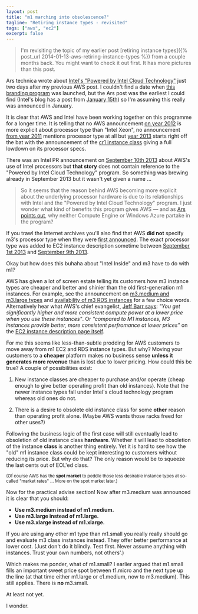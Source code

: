 ```yaml
---
layout: post
title: "m1 marching into obsolescence?"
tagline: "Retiring instance types - revisited"
tags: ["aws", "ec2"]
excerpt: false
---
```


> I'm revisiting the topic of my earlier post [retiring instance
> types]({% post_url 2014-01-13-aws-retiring-instance-types %}) from a
> couple months back. You might want to check it out first. It has
> more pictures than this post.

Ars technica wrote about [Intel's "Powered by Intel Cloud
Technology"](http://arstechnica.com/information-technology/2014/01/intel-inside-shifts-from-pcs-to-virtual-machines-in-the-cloud/)
just two days after my previous AWS post. I couldn't find a date when
[this branding
program](http://www.intelcloudfinder.com/intelcloudtechnology) was
launched, but the Ars post was the earliest I could find (Intel's blog
has a post from [January
15th](https://communities.intel.com/community/itpeernetwork/datastack/blog/2014/01/15/looking-for-the-right-cloud-technology-look-for-the-new-intel-badge))
so I'm assuming this really was announced in January.

It is clear that AWS and Intel have been working together on this
programme for a longer time. It is telling that no AWS announcement
[on year 2012](http://aws.amazon.com/about-aws/whats-new/2012/) is
more explicit about processor type than "Intel Xeon", no announcement
[from year 2011](http://aws.amazon.com/about-aws/whats-new/2011/)
mentions processor type at all but [year
2013](http://aws.amazon.com/about-aws/whats-new/2013/) starts right
off the bat with the announcement of the [cr1 instance
class](http://aws.amazon.com/about-aws/whats-new/2013/01/21/announcing-high-mem-cluster-instances-for-amazon-ec2/)
giving a full lowdown on its processor specs.

There was an Intel PR announcement on [September 10th
2013](http://newsroom.intel.com/community/intel_newsroom/blog/2013/09/10/intel-introduces-highly-versatile-datacenter-processor-family-architected-for-new-era-of-services)
about AWS's use of Intel processors but **that story** does not
contain reference to the "Powered by Intel Cloud Technology"
program. So something was brewing already in September 2013 but it
wasn't yet given a name …

> So it seems that the reason behind AWS becoming more explicit about
  the underlying processor hardware is due to its relationships with
  Intel and the "Powered by Intel Cloud Technology" program. I just
  wonder what kind of benefits this program gives AWS — and as [Ars
  points
  out](http://arstechnica.com/information-technology/2014/01/intel-inside-shifts-from-pcs-to-virtual-machines-in-the-cloud/),
  why neither Compute Engine or Windows Azure partake in the program?

If you trawl the Internet archives you'll also find that AWS **did
not** specify m3's processor type when they were [first
announced](http://aws.amazon.com/about-aws/whats-new/2012/10/31/announcing-amazon-ec2-m3-instances-and-m1-price-drop/). The
exact processor type was added to EC2 instance description sometime
between [September 1st
2013](http://web.archive.org/web/20130901044833/https://aws.amazon.com/ec2/instance-types/)
and [September 9th
2013](http://web.archive.org/web/20130909200405/http://aws.amazon.com/ec2/instance-types/).

Okay but how does this buhaha about "Intel Inside" and m3 have to do with m1?

AWS has given a lot of screen estate telling its customers how m3
instance types are cheaper and better and shinier than the old
first-generation m1 instances. For example, see the announcement on
[m3.medium and m3.large
types](http://aws.amazon.com/about-aws/whats-new/2014/01/21/announcing-new-amazon-ec2-m3-instance-sizes-and-lower-prices-for-amazon-s3-and-amazon-ebs/)
and [availability of m3 RDS
instances](http://aws.amazon.com/about-aws/whats-new/2014/02/20/amazon-rds-now-offers-new-faster-and-cheaper-db-instances/)
for a few choice words. Alternatively hear what AWS's chief
evangelist, [Jeff Barr
says](http://aws.typepad.com/aws/2014/02/amazon-rds-support-for-second-generation-standard-instances.html):
*"You get significantly higher and more consistent compute power at a
lower price when you use these instances"*. Or *"compared to M1
instances, M3 instances provide better, more consistent perfromance at
lower prices"* on the [EC2 instance description page
itself](http://aws.amazon.com/ec2/instance-types/).

For me this seems like less-than-subtle prodding for AWS customers to
move away from m1 EC2 and RDS instance types. But why? Moving your
customers to a **cheaper** platform makes no business sense **unless
it generates more revenue** than is lost due to lower pricing. How
could this be true? A couple of possibilities exist:

1. New instance classes are cheaper to purchase and/or operate (cheap
   enough to give better operating profit than old instances). Note
   that the newer instance types fall under Intel's cloud technology
   program whereas old ones do not.

2. There is a desire to obsolete old instance class for some **other**
   reason than operating profit alone. (Maybe AWS wants those racks
   freed for other uses?)

Following the business logic of the first case will still eventually
lead to obsoletion of old instance class **hardware**. Whether it will
lead to obsoletion of the instance **class** is another thing
entirely. Yet it is hard to see how the "old" m1 instance class could
be kept interesting to customers without reducing its price. But why
do that? The only reason would be to squeeze the last cents out of
EOL'ed class.

<small>(Of course AWS has the **spot market** to peddle those less
desirable instance types at so-called "market rates" … More on the
spot market later.)</small>

Now for the practical advise section! Now after m3.medium was
announced it is clear that you should:

* **Use m3.medium instead of m1.medium.**
* **Use m3.large instead of m1.large.**
* **Use m3.xlarge instead of m1.xlarge.**

If you are using any other m1 type than m1.small you really really
should go and evaluate m3 class instances instead. They offer better
performance at lower cost. (Just don't do it blindly. Test
first. Never assume anything with instances. Trust your own numbers,
not others'.)

Which makes me ponder, what of m1.small? I earlier argued that
m1.small fills an important sweet price spot between t1.micro and the
next type up the line (at that time either m1.large or c1.medium, now
to m3.medium). This still applies. There is **no** m3.small.

At least not yet.

I wonder.
